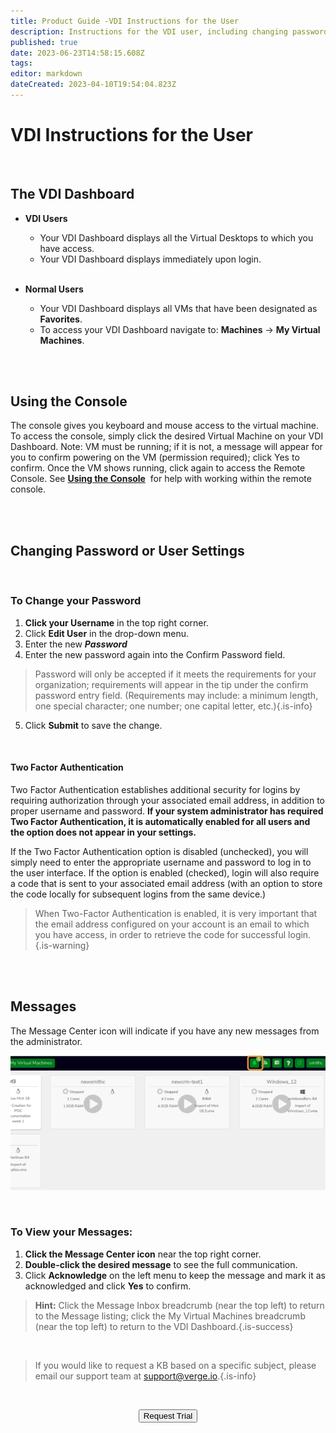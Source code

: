 ```yaml
---
title: Product Guide -VDI Instructions for the User
description: Instructions for the VDI user, including changing password and 2-factor authentication, viewing messages, using the remote console (link)
published: true
date: 2023-06-23T14:58:15.608Z
tags: 
editor: markdown
dateCreated: 2023-04-10T19:54:04.823Z
---
```


# VDI Instructions for the User

<br>

## The VDI Dashboard

-   **VDI Users**
    -   Your VDI Dashboard displays all the Virtual Desktops to which you have access.
    -   Your VDI Dashboard displays immediately upon login.
    <br>
    
-   **Normal Users**
    -   Your VDI Dashboard displays all VMs that have been designated as **Favorites**.
    -   To access your VDI Dashboard navigate to: **Machines** -> **My Virtual Machines**.


<br>
<br>

## Using the Console
The console gives you keyboard and mouse access to the virtual machine. To access the console, simply click the desired Virtual Machine on your VDI Dashboard. Note: VM must be running; if it is not, a message will appear for you to confirm powering on the VM (permission required); click Yes to confirm. Once the VM shows running, click again to access the Remote Console. See [**Using the Console**](/public/ProductGuide/VM-RemoteConsole)  for help with working within the remote console.

<br>
<br>

## Changing Password or User Settings

<br>

### To Change your Password

1.  **Click your Username** in the top right corner.
2.  Click **Edit User** in the drop-down menu.
3.  Enter the new ***Password***
4.  Enter the new password again into the Confirm Password field.
> Password will only be accepted if it meets the requirements for your organization; requirements will appear in the tip under the confirm password entry field. (Requirements may include: a minimum length, one special character; one number; one capital letter, etc.){.is-info}
5.  Click **Submit** to save the change.
<br>

#### Two Factor Authentication
Two Factor Authentication establishes additional security for logins by requiring authorization through your associated email address, in addition to proper username and password.  **If your system administrator has required Two Factor Authentication, it is automatically enabled for all users and the option does not appear in your settings.**

If the Two Factor Authentication option is disabled (unchecked), you will simply need to enter the appropriate username and password to log in to the user interface. If the option is enabled (checked), login will also require a code that is sent to your associated email address (with an option to store the code locally for subsequent logins from the same device.) 
> When Two-Factor Authentication is enabled, it is very important that the email address configured on your account is an email to which you have access, in order to retrieve the code for successful login.{.is-warning}

<br>
<br>


## Messages

The Message Center icon will indicate if you have any new messages from the administrator.

![vdi-messageicon.png](/public/userguide-sshots/vdi-messageicon.png)

<br>

### To View your Messages:

1.  **Click the Message Center icon** near the top right corner.
2.  **Double-click the desired message** to see the full communication.
3.  Click **Acknowledge** on the left menu to keep the message and mark it as acknowledged and click **Yes** to confirm.

> **Hint:** Click the Message Inbox breadcrumb (near the top left) to return to the Message listing;
click the My Virtual Machines breadcrumb (near the top left) to return to the VDI Dashboard.{.is-success}

<br>   

   > If you would like to request a KB based on a specific subject, please email our support team at <a href="mailto:support@verge.io?subject=KB Request" target="_blank" rel="noopener noreferrer">support@verge.io.</a>{.is-info}



<br>

<div style="text-align:center; margin-bottom:5px">

  <a href="https://www.verge.io/test-drive#Demo-Section"><button class="button-cta">Request Trial</button></a>
</div>